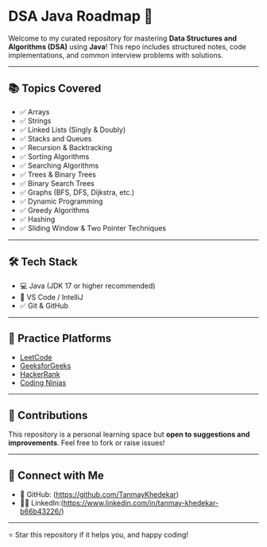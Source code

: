 # DSA Java Roadmap 🚀

Welcome to my curated repository for mastering **Data Structures and Algorithms (DSA)** using **Java**! This repo includes structured notes, code implementations, and common interview problems with solutions.

---

## 📚 Topics Covered

- ✅ Arrays
- ✅ Strings
- ✅ Linked Lists (Singly & Doubly)
- ✅ Stacks and Queues
- ✅ Recursion & Backtracking
- ✅ Sorting Algorithms
- ✅ Searching Algorithms
- ✅ Trees & Binary Trees
- ✅ Binary Search Trees
- ✅ Graphs (BFS, DFS, Dijkstra, etc.)
- ✅ Dynamic Programming
- ✅ Greedy Algorithms
- ✅ Hashing
- ✅ Sliding Window & Two Pointer Techniques

---

## 🛠 Tech Stack

- 💻 Java (JDK 17 or higher recommended)
- 📁 VS Code / IntelliJ
- ✅ Git & GitHub

---

## 🧠 Practice Platforms

- [LeetCode](https://leetcode.com/)
- [GeeksforGeeks](https://www.geeksforgeeks.org/)
- [HackerRank](https://www.hackerrank.com/)
- [Coding Ninjas](https://www.codingninjas.com/)

---

## 🙌 Contributions

This repository is a personal learning space but **open to suggestions and improvements**. Feel free to fork or raise issues!

---

## 🔗 Connect with Me

- 🔗 GitHub: (https://github.com/TanmayKhedekar)
- 🧑‍💻 LinkedIn:(https://www.linkedin.com/in/tanmay-khedekar-b66b43226/)

---

⭐ Star this repository if it helps you, and happy coding!
